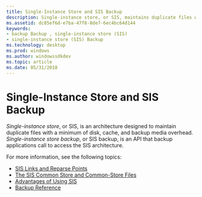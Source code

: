 ```yaml
---
title: Single-Instance Store and SIS Backup
description: Single-instance store, or SIS, maintains duplicate files with a minimum of disk, cache, and backup media overhead. Single-instance store backup, or SIS backup, is an API that backup applications call to access the SIS architecture.
ms.assetid: dc85ef6d-e7ba-47f8-8de7-6ec4bc64d144
keywords:
- backup Backup , single-instance store (SIS)
- single-instance store (SIS) Backup
ms.technology: desktop
ms.prod: windows
ms.author: windowssdkdev
ms.topic: article
ms.date: 05/31/2018
---
```


# Single-Instance Store and SIS Backup

*Single-instance store*, or SIS, is an architecture designed to maintain duplicate files with a minimum of disk, cache, and backup media overhead. *Single-instance store backup*, or SIS backup, is an API that backup applications call to access the SIS architecture.

For more information, see the following topics:

-   [SIS Links and Reparse Points](sis-links-and-reparse-points.md)
-   [The SIS Common Store and Common-Store Files](the-sis-common-store-and-common-store-files.md)
-   [Advantages of Using SIS](advantages-of-using-sis.md)
-   [Backup Reference](backup-reference.md)

 

 





